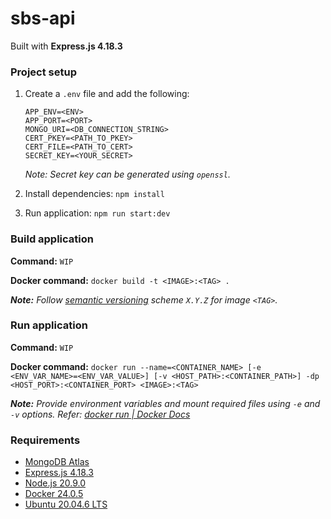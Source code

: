 # sbs-api

Built with **Express.js 4.18.3**

### Project setup
1. Create a `.env` file and add the following:
    ```
    APP_ENV=<ENV>
    APP_PORT=<PORT>
    MONGO_URI=<DB_CONNECTION_STRING>
    CERT_PKEY=<PATH_TO_PKEY>
    CERT_FILE=<PATH_TO_CERT>
    SECRET_KEY=<YOUR_SECRET>
    ```
    _Note: Secret key can be generated using `openssl`._

2. Install dependencies: `npm install`

3. Run application: `npm run start:dev`

### Build application
**Command:** `WIP`

**Docker command:** `docker build -t <IMAGE>:<TAG> .`

***Note:**
Follow [semantic versioning](https://semver.org/) scheme `X.Y.Z` for image `<TAG>`.*

### Run application
**Command:** `WIP`

**Docker command:** `docker run --name=<CONTAINER_NAME> [-e <ENV_VAR_NAME>=<ENV_VAR_VALUE>] [-v <HOST_PATH>:<CONTAINER_PATH>] -dp <HOST_PORT>:<CONTAINER_PORT> <IMAGE>:<TAG>`

***Note:** Provide environment variables and mount required files using `-e` and `-v` options. Refer: [docker run | Docker Docs](https://docs.docker.com/engine/reference/commandline/container_run/)*

### Requirements
- [MongoDB Atlas](https://mongodb.com/atlas)
- [Express.js 4.18.3](https://expressjs.com/en/changelog/4x.html)
- [Node.js 20.9.0](https://github.com/nodejs/node/blob/main/doc/changelogs/CHANGELOG_V20.md#20.9.0)
- [Docker 24.0.5](https://docs.docker.com/engine/release-notes/24.0/#2405)
- [Ubuntu 20.04.6 LTS](https://wiki.ubuntu.com/FocalFossa/ReleaseNotes)